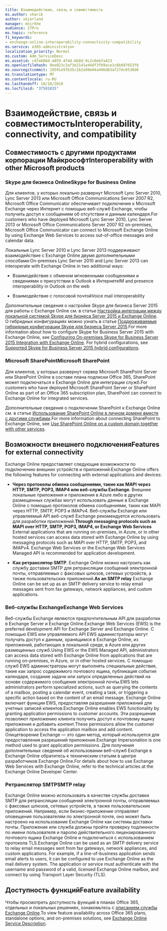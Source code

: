 ```yaml
---
title: Взаимодействие, связь и совместимость
ms.author: sharik
author: skjerland
manager: mnirkhe
audience: ITPro
ms.topic: reference
f1_keywords:
- exchange-online-interoperability-connectivity-compatibility
ms.service: o365-administration
localization_priority: Normal
ms.custom: Adm_ServiceDesc
ms.assetid: cdfe686d-a059-4f4d-bb8d-9c2c0ebfa423
ms.openlocfilehash: 9ee023c3af3e2141e44df3f69ace1c6b897653f6
ms.sourcegitcommit: 19591e97b35c1b2a99e04a496d83af27dc6530d6
ms.translationtype: MT
ms.contentlocale: ru-RU
ms.lasthandoff: 10/18/2019
ms.locfileid: "37581835"
---
```

# <a name="interoperability-connectivity-and-compatibility"></a><span data-ttu-id="cdc0d-102">Взаимодействие, связь и совместимость</span><span class="sxs-lookup"><span data-stu-id="cdc0d-102">Interoperability, connectivity, and compatibility</span></span>

## <a name="interoperability-with-other-microsoft-products"></a><span data-ttu-id="cdc0d-103">Совместимость с другими продуктами корпорации Майкрософт</span><span class="sxs-lookup"><span data-stu-id="cdc0d-103">Interoperability with other Microsoft products</span></span>

### <a name="skype-for-business-online"></a><span data-ttu-id="cdc0d-104">Skype для бизнеса Online</span><span class="sxs-lookup"><span data-stu-id="cdc0d-104">Skype for Business Online</span></span>

<span data-ttu-id="cdc0d-105">Для клиентов, у которых локально развернут Microsoft Lync Server 2010, Lync Server 2013 или Microsoft Office Communications Server 2007 R2, Microsoft Office Communicator обеспечивает подключение к Microsoft Exchange через Интернет с помощью веб-служб Exchange, чтобы получить доступ к сообщениям об отсутствии и данным календаря.</span><span class="sxs-lookup"><span data-stu-id="cdc0d-105">For customers who have deployed Microsoft Lync Server 2010, Lync Server 2013 or Microsoft Office Communications Server 2007 R2 on-premises, Microsoft Office Communicator can connect to Microsoft Exchange Online by using Exchange Web Services to access out-of-office messages and calendar data.</span></span>
  
<span data-ttu-id="cdc0d-106">Локальные Lync Server 2010 и Lync Server 2013 поддерживают взаимодействие с Exchange Online двумя дополнительными способами:</span><span class="sxs-lookup"><span data-stu-id="cdc0d-106">On-premises Lync Server 2010 and Lync Server 2013 can interoperate with Exchange Online in two additional ways:</span></span>
  
- <span data-ttu-id="cdc0d-107">Взаимодействие с обменом мгновенными сообщениями и сведениями о присутствии в Outlook в Интернете</span><span class="sxs-lookup"><span data-stu-id="cdc0d-107">IM and presence interoperability in Outlook on the web</span></span>
    
- <span data-ttu-id="cdc0d-108">Взаимодействие с голосовой почтой</span><span class="sxs-lookup"><span data-stu-id="cdc0d-108">Voice mail interoperability</span></span>
    
<span data-ttu-id="cdc0d-p101">Дополнительные сведения о настройке Skype для бизнеса Server 2015 для работы с Exchange Online см. в статье [Настройка интеграции между локальной системой Skype для бизнеса Server 2015 и Exchange Online](https://go.microsoft.com/fwlink/p/?LinkId=271804). О гибридных конфигурациях можно узнать в статье [Поддерживаемые гибридные конфигурации Skype для бизнеса Server 2015](https://go.microsoft.com/fwlink/?LinkID=513084).</span><span class="sxs-lookup"><span data-stu-id="cdc0d-p101">For more information about how to configure Skype for Business Server 2015 with Exchange Online, see [Configuring On-premises Skype for Business Server 2015 Integration with Exchange Online](https://go.microsoft.com/fwlink/p/?LinkId=271804). For hybrid configurations, see [Supported Skype for Business Server 2015 hybrid configurations](https://go.microsoft.com/fwlink/?LinkID=513084).</span></span>
  
### <a name="microsoft-sharepoint"></a><span data-ttu-id="cdc0d-111">Microsoft SharePoint</span><span class="sxs-lookup"><span data-stu-id="cdc0d-111">Microsoft SharePoint</span></span>

<span data-ttu-id="cdc0d-112">Для клиентов, у которых развернут сервер Microsoft SharePoint Server или SharePoint Online в составе плана подписки Office 365, SharePoint может подключаться к Exchange Online для интеграции служб.</span><span class="sxs-lookup"><span data-stu-id="cdc0d-112">For customers who have deployed Microsoft SharePoint Server or SharePoint Online as part of an Office 365 subscription plan, SharePoint can connect to Exchange Online for integrated services.</span></span>
  
<span data-ttu-id="cdc0d-113">Дополнительные сведения о подключении SharePoint к Exchange Online см. в статье [Использование SharePoint Online в личном домене вместе с другими службами](https://go.microsoft.com/fwlink/?LinkId=271805).</span><span class="sxs-lookup"><span data-stu-id="cdc0d-113">For more information about connecting SharePoint to Exchange Online, see [Use SharePoint Online on a custom domain together with other services](https://go.microsoft.com/fwlink/?LinkId=271805).</span></span>
  
## <a name="features-for-external-connectivity"></a><span data-ttu-id="cdc0d-114">Возможности внешнего подключения</span><span class="sxs-lookup"><span data-stu-id="cdc0d-114">Features for external connectivity</span></span>

<span data-ttu-id="cdc0d-115">Exchange Online предоставляет следующие возможности по подключению внешних устройств и приложений:</span><span class="sxs-lookup"><span data-stu-id="cdc0d-115">Exchange Online offers the following features for connecting with external applications and devices:</span></span>
  
- <span data-ttu-id="cdc0d-p102">**Через протоколы обмена сообщениями, такие как MAPI через HTTP, SMTP, POP3, IMAP4 или веб-службы Exchange**. Внешние локальные приложения и приложения в Azure либо в других размещенных службах могут использовать данные в Exchange Online с помощью протоколов обмена сообщениями, таких как MAPI через HTTP, SMTP, POP3 и IMAPv4. Веб-службы Exchange или управляемый API веб-служб Exchange рекомендуется использовать для разработки приложений.</span><span class="sxs-lookup"><span data-stu-id="cdc0d-p102">**Through messaging protocols such as MAPI over HTTP, SMTP, POP3, IMAP4, or Exchange Web Services** External applications that are running on-premises, in Azure, or in other hosted services can access data stored with Exchange Online by using messaging protocols such as MAPI over HTTP, SMTP, POP3, and IMAPv4. Exchange Web Services or the Exchange Web Services Managed API is recommended for application development.</span></span> 
    
- <span data-ttu-id="cdc0d-118">**Как ретранслятор SMTP**. Exchange Online можно настроить как службу доставки SMTP для ретрансляции сообщений электронной почты, отправляемых с факсовых шлюзов, сетевых устройств, а также пользовательских приложений.</span><span class="sxs-lookup"><span data-stu-id="cdc0d-118">**As an SMTP relay** Exchange Online can be set up as an SMTP delivery service to relay email messages sent from fax gateways, network appliances, and custom applications.</span></span> 
    
### <a name="exchange-web-services"></a><span data-ttu-id="cdc0d-119">Веб-службы Exchange</span><span class="sxs-lookup"><span data-stu-id="cdc0d-119">Exchange Web Services</span></span>

<span data-ttu-id="cdc0d-120">Веб-службы Exchange являются предпочтительным API для разработки в Exchange Server и Exchange Online.</span><span class="sxs-lookup"><span data-stu-id="cdc0d-120">Exchange Web Services (EWS) is the preferred development API for Exchange Server and Exchange Online.</span></span> <span data-ttu-id="cdc0d-121">С помощью EWS или управляемого API EWS администраторы могут получать доступ к данным, хранящимся в Exchange Online, из приложений, работающих в локальной среде, в Azure или других размещенных служб.</span><span class="sxs-lookup"><span data-stu-id="cdc0d-121">Using EWS or the EWS Managed API, administrators can access data stored with Exchange Online from applications that are running on-premises, in Azure, or in other hosted services.</span></span> <span data-ttu-id="cdc0d-122">С помощью служб EWS администраторы могут выполнять специальные действия, такие как запрос содержимого почтового ящика, публикация события календаря, создание задачи или запуск определенных действий на основе содержимого сообщения электронной почты.</span><span class="sxs-lookup"><span data-stu-id="cdc0d-122">EWS lets administrators perform specialized actions, such as querying the contents of a mailbox, posting a calendar event, creating a task, or triggering a specific action based on the content of an email message.</span></span> <span data-ttu-id="cdc0d-123">Exchange Online включает функции EWS, предоставляя разрешения приложений для учетных записей клиентов.</span><span class="sxs-lookup"><span data-stu-id="cdc0d-123">Exchange Online enables EWS functionality by granting application permissions to customer accounts.</span></span> <span data-ttu-id="cdc0d-124">Эти разрешения позволяют приложению клиента получить доступ к почтовому ящику приложения и добавить контент.</span><span class="sxs-lookup"><span data-stu-id="cdc0d-124">These permissions allow the customer application to access the application mailbox and add content.</span></span> <span data-ttu-id="cdc0d-125">Олицетворение Exchange — это один метод, который используется для предоставления разрешений приложения.</span><span class="sxs-lookup"><span data-stu-id="cdc0d-125">Exchange Impersonation is one method used to grant application permissions.</span></span> <span data-ttu-id="cdc0d-126">Для получения дополнительных сведений об использовании веб-служб Exchange в Exchange Online обратитесь к техническим статьям в центре разработчиков Exchange Online.</span><span class="sxs-lookup"><span data-stu-id="cdc0d-126">For details about how to use Exchange Web Services with Exchange Online, refer to the technical articles at the Exchange Online Developer Center.</span></span>
  
### <a name="smtp-relay"></a><span data-ttu-id="cdc0d-127">Ретранслятор SMTP</span><span class="sxs-lookup"><span data-stu-id="cdc0d-127">SMTP relay</span></span>

<span data-ttu-id="cdc0d-p104">Exchange Online можно использовать в качестве службы доставки SMTP для ретрансляции сообщений электронной почты, отправляемых с факсовых шлюзов, сетевых устройств, а также пользовательских приложений. Например, если бизнес-приложение отправляет оповещения пользователям по электронной почте, оно может быть настроено на использование Exchange Online как системы доставки почты. Приложение или служба должны пройти проверку подлинности по имени пользователя и паролю действительного лицензированного почтового ящика Exchange Online и подключиться с использованием протокола TLS.</span><span class="sxs-lookup"><span data-stu-id="cdc0d-p104">Exchange Online can be used as an SMTP delivery service to relay email messages sent from fax gateways, network appliances, and custom applications. For example, if a line-of-business application sends email alerts to users, it can be configured to use Exchange Online as the mail delivery system. The application or service must authenticate with the username and password of a valid, licensed Exchange Online mailbox, and connect by using Transport Layer Security (TLS).</span></span>
  
## <a name="feature-availability"></a><span data-ttu-id="cdc0d-131">Доступность функций</span><span class="sxs-lookup"><span data-stu-id="cdc0d-131">Feature availability</span></span>

<span data-ttu-id="cdc0d-132">Чтобы просмотреть доступность функций в планах Office 365, отдельных и локальных решениях, ознакомьтесь с [описанием службы Exchange Online](exchange-online-service-description.md).</span><span class="sxs-lookup"><span data-stu-id="cdc0d-132">To view feature availability across Office 365 plans, standalone options, and on-premises solutions, see [Exchange Online Service Description](exchange-online-service-description.md).</span></span>
  

